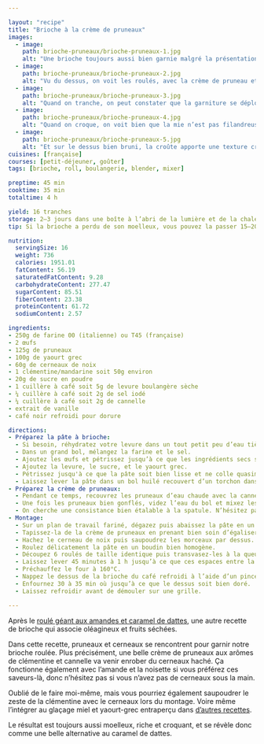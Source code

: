```yaml
---

layout: "recipe"
title: "Brioche à la crème de pruneaux"
images:
  - image:
    path: brioche-pruneaux/brioche-pruneaux-1.jpg
    alt: "Une brioche toujours aussi bien garnie malgré la présentation de 6 roulées pointant vers le haut. Avec sa croûte croustillante et sa mie assez dense mais toute douce, la tranche est facile à couper et est solide."
  - image:
    path: brioche-pruneaux/brioche-pruneaux-2.jpg
    alt: "Vu du dessus, on voit les roulés, avec la crème de pruneau et les morceaux de cerneaux. Ils forment un ensemble mais peuvent soit être tranchés, soit se désolidariser pour se déguster à l’unité."
  - image:
    path: brioche-pruneaux/brioche-pruneaux-3.jpg
    alt: "Quand on tranche, on peut constater que la garniture se déploie d’une manière qu’on imaginait pas vu le montage en 6 roulés. C’en est presque magique."
  - image:
    path: brioche-pruneaux/brioche-pruneaux-4.jpg
    alt: "Quand on croque, on voit bien que la mie n’est pas filandreuse comme dans d’autres brioches, et elle ne se déchire donc pas. La coupe est bien nette, ce qui permet également de supporter la garniture."
  - image:
    path: brioche-pruneaux/brioche-pruneaux-5.jpg
    alt: "Et sur le dessus bien bruni, la croûte apporte une texture croustillante en plus. La surprise, c’est qu’on peut trouver des couches verticales de crème de pruneaux, comme si la tranche était en réalité un sandwich. C’est une surprise très appréciable."
cuisines: [française]
courses: [petit-déjeuner, goûter]
tags: [brioche, roll, boulangerie, blender, mixer]

preptime: 45 min
cooktime: 35 min
totaltime: 4 h

yield: 16 tranches
storage: 2–3 jours dans une boîte à l’abri de la lumière et de la chaleur à température ambiante.
tip: Si la brioche a perdu de son moelleux, vous pouvez la passer 15–20 secondes au micro-ondes pour lui faire retrouver toute sa douceur.

nutrition:
  servingSize: 16
  weight: 736
  calories: 1951.01
  fatContent: 56.19
  saturatedFatContent: 9.28
  carbohydrateContent: 277.47
  sugarContent: 85.51
  fiberContent: 23.38
  proteinContent: 61.72
  sodiumContent: 2.57

ingredients:
- 250g de farine 00 (italienne) ou T45 (française)
- 2 œufs
- 125g de pruneaux
- 100g de yaourt grec
- 60g de cerneaux de noix
- 1 clémentine/mandarine soit 50g environ
- 20g de sucre en poudre
- 1 cuillère à café soit 5g de levure boulangère sèche
- ¼ cuillère à café soit 2g de sel iodé
- ¼ cuillère à café soit 2g de cannelle
- extrait de vanille
- café noir refroidi pour dorure

directions:
- Préparez la pâte à brioche:
  - Si besoin, réhydratez votre levure dans un tout petit peu d’eau tiède et le sucre.
  - Dans un grand bol, mélangez la farine et le sel.
  - Ajoutez les œufs et pétrissez jusqu’à ce que les ingrédients secs soient bien humides.
  - Ajoutez la levure, le sucre, et le yaourt grec. 
  - Pétrissez jusqu'à ce que la pâte soit bien lisse et ne colle quasiment plus aux doigts – au robot, quand la pâte se décolle des parois, pas plus. Elle doit néanmoins rester bien souple, donc ajustez farine et liquide en conséquence. 
  - Laissez lever la pâte dans un bol huilé recouvert d’un torchon dans un endroit chaud pendant 1h30–2h. Elle devrait avoir doublé de volume au bout de ce laps de temps. Vous pouvez également la préparer la veille et la laisser lever au frigo pendant la nuit.
- Préparez la crème de pruneaux:
  - Pendant ce temps, recouvrez les pruneaux d’eau chaude avec la cannelle et laissez-les baigner pendant 30 minutes.
  - Une fois les pruneaux bien gonflés, videz l’eau du bol et mixez les pruneaux avec les quartiers de mandarine/clémentine.
  - On cherche une consistance bien étalable à la spatule. N’hésitez pas à mixer pour obtenir un résultat bien lisse.
- Montage:
  - Sur un plan de travail fariné, dégazez puis abaissez la pâte en un rectangle de 35 cm sur 25 environ.
  - Tapissez-la de la crème de pruneaux en prenant bien soin d’égaliser à la spatule, et de laisser un petit espace des 4 côtés.
  - Hachez le cerneau de noix puis saupoudrez les morceaux par dessus.
  - Roulez délicatement la pâte en un boudin bien homogène.
  - Découpez 6 roulés de taille identique puis transvasez-les à la queue (leu-leu) dans le moule à cake graissé et fariné.
  - Laissez lever 45 minutes à 1 h jusqu’à ce que ces espaces entre la pâte et les parois soient comblés.
  - Préchauffez le four à 160°C.
  - Nappez le dessus de la brioche du café refroidi à l’aide d’un pinceau.
  - Enfournez 30 à 35 min où jusqu’à ce que le dessus soit bien doré.
  - Laissez refroidir avant de démouler sur une grille.

---
```


Après le [roulé géant aux amandes et caramel de dattes](brioche-dattes.html), une autre recette de brioche qui associe oléagineux et fruits séchées.

Dans cette recette, pruneaux et cerneaux se rencontrent pour garnir notre brioche roulée. Plus précisément, une belle crème de pruneaux aux arômes de clémentine et cannelle va venir enrober du cerneaux haché. Ça fonctionne également avec l’amande et la noisette si vous préférez ces saveurs-là, donc n’hésitez pas si vous n’avez pas de cerneaux sous la main.

Oublié de le faire moi-même, mais vous pourriez également saupoudrer le zeste de la clémentine avec le cerneaux lors du montage. Voire même l’intégrer au glaçage miel et yaourt-grec entraperçu dans [d’autres recettes](butchy-poppy.html#glaçage-au-yaourt-grec).

Le résultat est toujours aussi moelleux, riche et croquant, et se révèle donc comme une belle alternative au caramel de dattes.